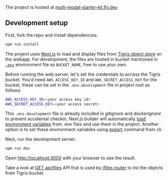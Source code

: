 The project is hosted at [multi-modal-starter-kit.fly.dev](https://multi-modal-starter-kit.fly.dev/)

## Development setup

First, fork the repo and install dependencies:

```bash
npm run install
```

The project uses [Next.js](https://nextjs.org/docs) to load and display files
from [Tigris object store](https://www.tigrisdata.com/docs/) on the webapp. For development,
the files are hosted in bucket mentioned in [`.env`](.env) environment file as `BUCKET_NAME`, free to
use your own. 

Before running the web server, let's set the credentials to access the Tigris bucket. You'd need
`AWS_ACCESS_KEY_ID` and `AWS_SECRET_ACCESS_KEY` for the bucket, these can be set in the `.env.development`
file in project root as follows:

```bash
AWS_ACCESS_KEY_ID=<your access key id>
AWS_SECRET_ACCESS_KEY=<your access secret>
```

This `.env.development` file is already included in *gitignore* and *dockerignore* to prevent accidental checkin, Next.js builder will automatically 
[load environment variables](https://nextjs.org/docs/app/building-your-application/configuring/environment-variables#environment-variable-load-order) 
from .env files and use them in the project. Another option is to set these environment variables using
[export](https://ioflood.com/blog/bash-environment-variables/) command from cli.

Next, run the development server:

```bash
npm run dev
```

Open [http://localhost:3000](http://localhost:3000) with your browser to see the result.

Take a look at [GET api/files](src/app/api/files/route.ts) API that is used by [/files router](src/app/files/page.tsx) to list the objects from Tigris bucket.  
